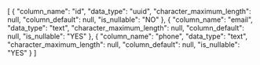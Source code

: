 [
  {
    "column_name": "id",
    "data_type": "uuid",
    "character_maximum_length": null,
    "column_default": null,
    "is_nullable": "NO"
  },
  {
    "column_name": "email",
    "data_type": "text",
    "character_maximum_length": null,
    "column_default": null,
    "is_nullable": "YES"
  },
  {
    "column_name": "phone",
    "data_type": "text",
    "character_maximum_length": null,
    "column_default": null,
    "is_nullable": "YES"
  }
]